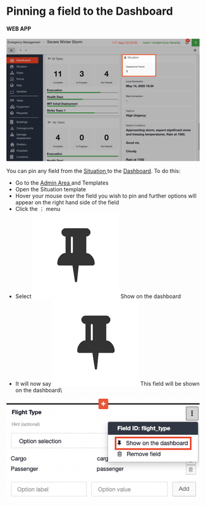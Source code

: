 # Pinning a field to the Dashboard

#### WEB APP

![](<../../.gitbook/assets/pinning a field to the dashboard.png>)

You can pin any field from the [Situation ](../situation/)to the [Dashboard](./). To do this:

* Go to the [Admin Area ](../admin-area/)and Templates
* Open the Situation template
* Hover your mouse over the field you wish to pin and further options will appear on the right hand side of the field
* Click the ⋮ menu
* Select ![Image Placeholder](<../../.gitbook/assets/pin icon.png>) Show on the dashboard
* It will now say ![](<../../.gitbook/assets/pin icon.png>) This field will be shown on the dashboard\


![](<../../.gitbook/assets/pinning a field to the dashboard 2.png>)
